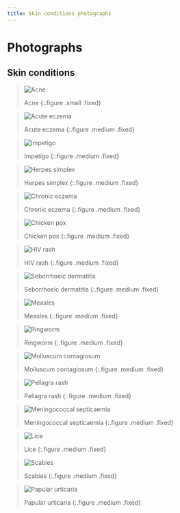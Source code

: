 ```yaml
---
title: Skin conditions photographs
---
```


# Photographs

## Skin conditions

> ![Acne](images/p-1-acne.jpg)
> 
> Acne
{:.figure .small .fixed}

> ![Acute eczema](images/p-2-acute-eczema.jpg)
> 
> Acute eczema
{:.figure .medium .fixed}

> ![Impetigo](images/p-3-impetigo.jpg)
> 
> Impetigo
{:.figure .medium .fixed}

> ![Herpes simplex](images/p-4-herpes-simplex.jpg)
> 
> Herpes simplex
{:.figure .medium .fixed}

> ![Chronic eczema](images/p-5-chronic-eczema.jpg)
> 
> Chronic eczema
{:.figure .medium .fixed}

> ![Chicken pox](images/p-6-chicken-pox.jpg)
> 
> Chicken pox
{:.figure .medium .fixed}

> ![HIV rash](images/p-7-hiv-rash.jpg)
> 
> HIV rash
{:.figure .medium .fixed}

> ![Seborrhoeic dermatitis](images/p-8-seborrhoeic-dermatitis.jpg)
> 
> Seborrhoeic dermatitis
{:.figure .medium .fixed}

> ![Measles](images/p-9-measles.jpg)
> 
> Measles
{:.figure .medium .fixed}

> ![Ringworm](images/p-10-ringworm.jpg)
> 
> Ringworm
{:.figure .medium .fixed}

> ![Molluscum contagiosum](images/p-11-molluscum-contagiosum.jpg)
> 
> Molluscum contagiosum
{:.figure .medium .fixed}

> ![Pellagra rash](images/p-12-pellegra-rash.jpg)
> 
> Pellagra rash
{:.figure .medium .fixed}

> ![Meningococcal septicaemia](images/p-13-meningococcal-septicaemia.jpg)
> 
> Meningococcal septicaemia
{:.figure .medium .fixed}

> ![Lice](images/p-14-lice.jpg)
> 
> Lice
{:.figure .medium .fixed}

> ![Scabies](images/p-15-scabies.jpg)
> 
> Scabies
{:.figure .medium .fixed}

> ![Papular urticaria](images/p-16-papular-urticaria.jpg)
> 
> Papular urticaria
{:.figure .medium .fixed}
